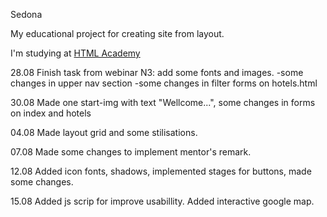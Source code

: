 Sedona

My educational project for creating site from layout.

I'm studying at <a href="https://htmlacademy.ru">HTML Academy</a>

28.08 Finish task from webinar N3: add some fonts and images.
		-some changes in upper nav section
		-some changes in filter forms on hotels.html

30.08 Made one start-img with text "Wellcome...", some changes in forms on index and hotels

04.08 Made layout grid and some stilisations.

07.08 Made some changes to implement mentor's remark.

12.08 Added icon fonts, shadows, implemented stages for buttons, made some changes. 

15.08 Added js scrip for improve usabillity. Added interactive google map.